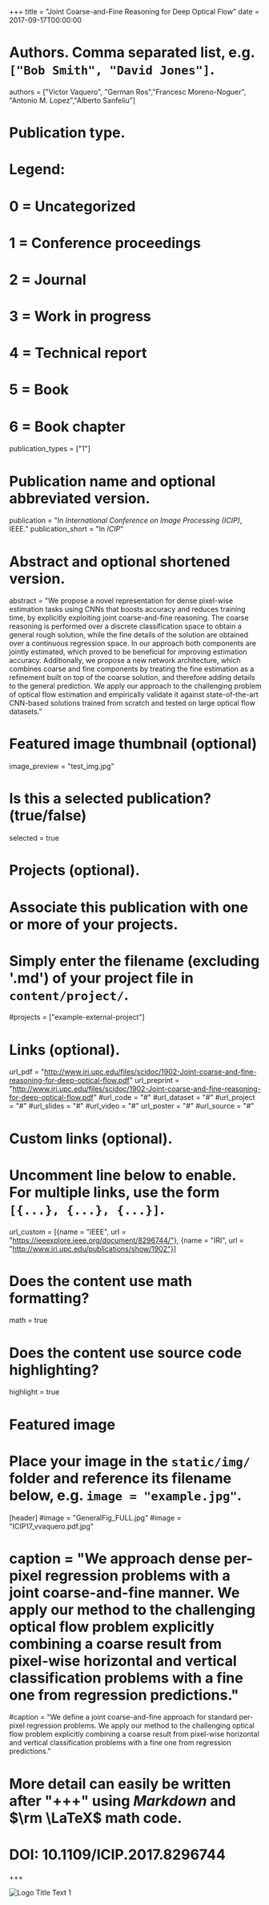 +++
title = "Joint Coarse-and-Fine Reasoning for Deep Optical Flow"
date = 2017-09-17T00:00:00

# Authors. Comma separated list, e.g. `["Bob Smith", "David Jones"]`.
authors = ["Victor Vaquero", "German Ros","Francesc Moreno-Noguer", "Antonio M. Lopez","Alberto Sanfeliu"]

# Publication type.
# Legend:
# 0 = Uncategorized
# 1 = Conference proceedings
# 2 = Journal
# 3 = Work in progress
# 4 = Technical report
# 5 = Book
# 6 = Book chapter
publication_types = ["1"]

# Publication name and optional abbreviated version.
publication = "In *International Conference on Image Processing (ICIP)*, IEEE."
publication_short = "In *ICIP*"

# Abstract and optional shortened version.
abstract = "We propose a novel representation for dense pixel-wise estimation tasks using CNNs that boosts accuracy and reduces training time, by explicitly exploiting joint coarse-and-fine reasoning. The coarse reasoning is performed over a discrete classification space to obtain a general rough solution, while the fine details of the solution are obtained over a continuous regression space. In our approach both components are jointly estimated, which proved to be beneficial for improving estimation accuracy. Additionally, we propose a new  network architecture, which combines coarse and fine components by treating the fine estimation as a refinement built on top of the coarse solution, and therefore adding details to the general prediction. We apply our approach to the challenging problem of optical flow estimation and empirically validate it against state-of-the-art CNN-based solutions trained from scratch and tested on large optical flow datasets."

# Featured image thumbnail (optional)
image_preview = "test_img.jpg"

# Is this a selected publication? (true/false)
selected = true

# Projects (optional).
#   Associate this publication with one or more of your projects.
#   Simply enter the filename (excluding '.md') of your project file in `content/project/`.
#projects = ["example-external-project"]

# Links (optional).
url_pdf = "http://www.iri.upc.edu/files/scidoc/1902-Joint-coarse-and-fine-reasoning-for-deep-optical-flow.pdf"
url_preprint = "http://www.iri.upc.edu/files/scidoc/1902-Joint-coarse-and-fine-reasoning-for-deep-optical-flow.pdf"
#url_code = "#"
#url_dataset = "#"
#url_project = "#"
#url_slides = "#"
#url_video = "#"
url_poster = "#"
#url_source = "#"

# Custom links (optional).
#   Uncomment line below to enable. For multiple links, use the form `[{...}, {...}, {...}]`.
url_custom = [{name = "IEEE", url = "https://ieeexplore.ieee.org/document/8296744/"},
              {name = "IRI", url = "http://www.iri.upc.edu/publications/show/1902"}]

# Does the content use math formatting?
math = true

# Does the content use source code highlighting?
highlight = true

# Featured image
# Place your image in the `static/img/` folder and reference its filename below, e.g. `image = "example.jpg"`.
[header]
#image = "GeneralFig_FULL.jpg"
#image = "ICIP17_vvaquero.pdf.jpg"
# caption = "We approach dense per-pixel regression problems with a joint coarse-and-fine manner. We apply our method to the challenging optical flow problem explicitly combining a coarse result from pixel-wise horizontal and vertical classification problems with a fine one from regression predictions."
#caption = "We define a joint coarse-and-fine approach for standard per-pixel regression problems. We apply our method to the challenging optical flow problem explicitly combining a coarse result from pixel-wise horizontal and vertical classification problems with a fine one from regression predictions."


# More detail can easily be written after "+++" using *Markdown* and $\rm \LaTeX$ math code.

# DOI: 10.1109/ICIP.2017.8296744
+++


![](../../static/img/ICIP17_vvaquero.pdf.jpg "Logo Title Text 1")

